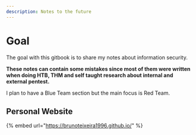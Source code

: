 ```yaml
---
description: Notes to the future
---
```


# Goal

The goal with this gitbook is to share my notes about information security.

**These notes can contain some mistakes since most of them were written when doing HTB, THM and self taught research about internal and external pentest.**

I plan to have a Blue Team section but the main focus is Red Team.

## Personal Website

{% embed url="https://brunoteixeira1996.github.io/" %}



